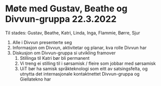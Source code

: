 # Møte med Gustav, Beathe og Divvun-gruppa 22.3.2022

Til stades: Gustav, Beathe, Katri, Linda, Inga, Flammie, Børre, Sjur

1. Alle i Divvun presenterte seg
1. Informasjon om Divvun, aktivitetar og planar, kva rolle Divvun har
1. Diskusjon om Divvun-gruppa si utvikling framover
    1. Stillinga til Katri bør bli permanent
    1. Vi treng ei stilling til i sørsamisk / fleire som jobbar med sørsamisk
    1. UiT bør ha samisk språkteknologi som eitt av satsingsfelta, og utnytta det internasjonale kontaktnettet Divvun-gruppa og Giellatekno har